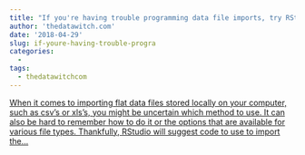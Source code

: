 ```yaml
---
title: "If you're having trouble programming data file imports, try RStudio's code preview"
author: 'thedatawitch.com'
date: '2018-04-29'
slug: if-youre-having-trouble-progra
categories:
  - 
tags:
  - thedatawitchcom
---
```


[When it comes to importing flat data files stored locally on your computer, such as csv’s or xls’s, you might be uncertain which method to use. It can also be hard to remember how to do it or the options that are available for various file types. Thankfully, RStudio will suggest code to use to import the...<click to read more>](https://thedatawitch.com/post/rstudio-will-tell-you-the-code-to-use-to-import-your-data-files/)

